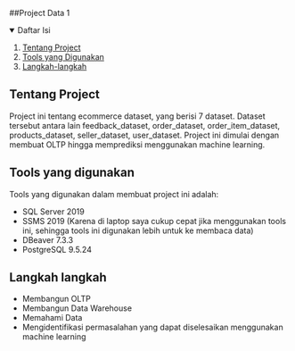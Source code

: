 <!-- TABLE OF CONTENTS -->
##Project Data 1
<details open="open">
  <summary>Daftar Isi</summary>
  <ol>
    <li><a href="#tentang-project">
      Tentang Project</a>
    </li>
    <li><a href="#tools-yang-digunakan">
      Tools yang Digunakan</a>
    </li>
    <li><a href="#lagkah-langkah">Langkah-langkah</a></li>
  </ol>
</details>

<!-- TENTANG PROJECT -->
## Tentang Project

Project ini tentang ecommerce dataset, yang berisi 7 dataset. Dataset tersebut antara lain feedback_dataset, order_dataset, order_item_dataset, products_dataset, seller_dataset, user_dataset.
Project ini dimulai dengan membuat OLTP hingga memprediksi menggunakan machine learning.


<!-- TOOLS YANG DIGUNAKAN -->
## Tools yang digunakan
Tools yang digunakan dalam membuat project ini adalah:
* SQL Server 2019
* SSMS 2019 (Karena di laptop saya cukup cepat jika menggunakan tools ini, sehingga tools ini digunakan lebih untuk ke membaca data)
* DBeaver 7.3.3
* PostgreSQL 9.5.24

<!-- LANGKAH LANGKAH -->
## Langkah langkah
* Membangun OLTP
* Membangun Data Warehouse
* Memahami Data
* Mengidentifikasi permasalahan yang dapat diselesaikan menggunakan machine learning
